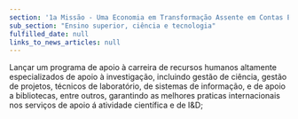 ```yaml
---
section: '1a Missão - Uma Economia em Transformação Assente em Contas Equilibradas'
sub_section: "Ensino superior, ciência e tecnologia"
fulfilled_date: null
links_to_news_articles: null
---
```


Lançar um programa de apoio à carreira de recursos humanos altamente especializados de apoio à investigação, incluindo gestão de ciência, gestão de projetos, técnicos de laboratório, de sistemas de informação, e de apoio a bibliotecas, entre outros, garantindo as melhores praticas internacionais nos serviços de apoio á atividade científica e de I&D;